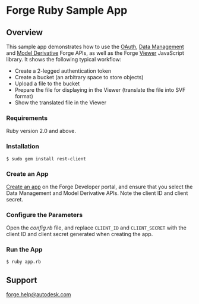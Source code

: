# Forge Ruby Sample App

## Overview
This sample app demonstrates how to use the [OAuth](https://developer.autodesk.com/en/docs/oauth/v2/overview/), [Data Management](https://developer.autodesk.com/en/docs/data/v2/overview/) and [Model Derivative](https://developer.autodesk.com/en/docs/model-derivative/v2/overview/) Forge APIs, as well as the Forge [Viewer](https://developer.autodesk.com/en/docs/viewer/v2/overview/) JavaScript library. It shows the following typical workflow:

* Create a 2-legged authentication token
* Create a bucket (an arbitrary space to store objects)
* Upload a file to the bucket
* Prepare the file for displaying in the Viewer (translate the file into SVF format)
* Show the translated file in the Viewer

### Requirements
Ruby version 2.0 and above.

### Installation
```$ sudo gem install rest-client ```

### Create an App

[Create an app](https://developer.autodesk.com/en/docs/oauth/v2/tutorials/create-app/) on the Forge Developer portal, and ensure that you select the Data Management and Model Derivative APIs. Note the client ID and client secret.

### Configure the Parameters

Open the *config.rb* file, and replace `CLIENT_ID` and `CLIENT_SECRET` with the client ID and client secret generated when creating the app.

### Run the App
```$ ruby app.rb ```
## Support
forge.help@autodesk.com
